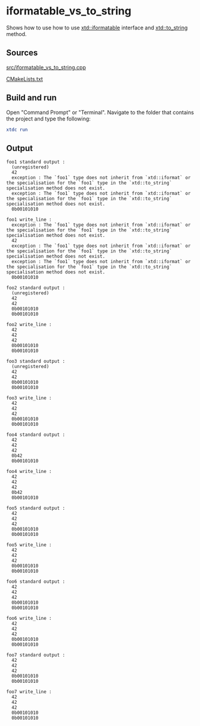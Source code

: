 # iformatable_vs_to_string

Shows how to use how to use [xtd::iformatable](https://gammasoft71.github.io/xtd/reference_guides/latest/classxtd_1_1iformatable.html) interface and [xtd::to_string](https://gammasoft71.github.io/xtd/reference_guides/latest/group__xtd__core.html#gaceb0e0a25d04cce9beebad549c27c167) method.

## Sources

[src/iformatable_vs_to_string.cpp](src/iformatable_vs_to_string.cpp)

[CMakeLists.txt](CMakeLists.txt)

## Build and run

Open "Command Prompt" or "Terminal". Navigate to the folder that contains the project and type the following:

```cmake
xtdc run
```

## Output

```
foo1 standard output :
  (unregistered)
  42
  exception : The `foo1` type does not inherit from `xtd::iformat` or the specialisation for the `foo1` type in the `xtd::to_string` specialisation method does not exist.
  exception : The `foo1` type does not inherit from `xtd::iformat` or the specialisation for the `foo1` type in the `xtd::to_string` specialisation method does not exist.
  0b00101010

foo1 write_line :
  exception : The `foo1` type does not inherit from `xtd::iformat` or the specialisation for the `foo1` type in the `xtd::to_string` specialisation method does not exist.
  42
  exception : The `foo1` type does not inherit from `xtd::iformat` or the specialisation for the `foo1` type in the `xtd::to_string` specialisation method does not exist.
  exception : The `foo1` type does not inherit from `xtd::iformat` or the specialisation for the `foo1` type in the `xtd::to_string` specialisation method does not exist.
  0b00101010

foo2 standard output :
  (unregistered)
  42
  42
  0b00101010
  0b00101010

foo2 write_line :
  42
  42
  42
  0b00101010
  0b00101010

foo3 standard output :
  (unregistered)
  42
  42
  0b00101010
  0b00101010

foo3 write_line :
  42
  42
  42
  0b00101010
  0b00101010

foo4 standard output :
  42
  42
  42
  0b42
  0b00101010

foo4 write_line :
  42
  42
  42
  0b42
  0b00101010

foo5 standard output :
  42
  42
  42
  0b00101010
  0b00101010

foo5 write_line :
  42
  42
  42
  0b00101010
  0b00101010

foo6 standard output :
  42
  42
  42
  0b00101010
  0b00101010

foo6 write_line :
  42
  42
  42
  0b00101010
  0b00101010

foo7 standard output :
  42
  42
  42
  0b00101010
  0b00101010

foo7 write_line :
  42
  42
  42
  0b00101010
  0b00101010
```
